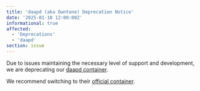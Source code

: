 ```yaml
---
title: 'daapd (aka Owntone) Deprecation Notice'
date: '2025-01-18 12:00:00Z'
informational: true
affected:
  - 'Deprecations'
  - 'daapd'
section: issue
---
```


Due to issues maintaining the necessary level of support and development, we are deprecating our [daapd container](https://github.com/linuxserver/docker-daapd).

We recommend switching to their [official container](https://github.com/owntone/owntone-container).
